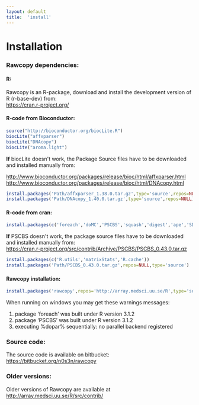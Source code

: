 ```yaml
---
layout: default
title:  'install'
---
```


# Installation

### Rawcopy dependencies:
 
#### R:
Rawcopy is an R-package, download and install the development version of R (r-base-dev) from:  
<a href='https://cran.r-project.org/'>https://cran.r-project.org/</a> 


#### R-code from Bioconductor:

```R
source("http://bioconductor.org/biocLite.R")
biocLite("affxparser")
biocLite("DNAcopy")
biocLite("aroma.light")
```

**If** biocLite doesn't work, the Package Source files have to be downloaded and installed manually from:

<a href='http://www.bioconductor.org/packages/release/bioc/html/affxparser.html'>http://www.bioconductor.org/packages/release/bioc/html/affxparser.html</a>  
<a href='http://www.bioconductor.org/packages/release/bioc/html/DNAcopy.html'>http://www.bioconductor.org/packages/release/bioc/html/DNAcopy.html</a>


```R
install.packages('Path/affxparser_1.38.0.tar.gz',type='source',repos=NULL)
install.packages('Path/DNAcopy_1.40.0.tar.gz',type='source',repos=NULL)
```

#### R-code from cran:

```R
install.packages(c('foreach','doMC','PSCBS','squash','digest','ape','SDMTools'))
```

**If** PSCBS doesn't work, the package source files have to be downloaded and installed manually from:  
<a href='https://cran.r-project.org/src/contrib/Archive/PSCBS/PSCBS_0.43.0.tar.gz'>https://cran.r-project.org/src/contrib/Archive/PSCBS/PSCBS_0.43.0.tar.gz</a> 

```R
install.packages(c('R.utils','matrixStats','R.cache'))
install.packages('Path/PSCBS_0.43.0.tar.gz',repos=NULL,type='source')
```


#### Rawcopy installation:

```R
install.packages('rawcopy',repos='http://array.medsci.uu.se/R',type='source')
```


When running on windows you may get these warnings messages:

1. package ‘foreach’ was built under R version 3.1.2
2. package ‘PSCBS’ was built under R version 3.1.2
3. executing %dopar% sequentially: no parallel backend registered  

### Source code:
The source code is available on bitbucket:  
<a href='https://bitbucket.org/n0s3n/rawcopy'>https://bitbucket.org/n0s3n/rawcopy</a>


### Older versions:
Older versions of Rawcopy are available at  
<a href='http://array.medsci.uu.se/R/src/contrib/'>http://array.medsci.uu.se/R/src/contrib/</a>

